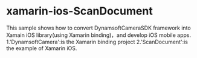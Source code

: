 # xamarin-ios-ScanDocument

This sample shows how to convert DynamsoftCameraSDK framework into Xamain iOS library(using Xamarin binding)，and develop iOS mobile apps.
1.'DynamsoftCamera':is the Xamarin binding project
2.'ScanDocument':is the example of Xamarin iOS. 
